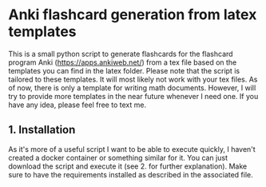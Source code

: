 # Anki flashcard generation from latex templates

This is a small python script to generate flashcards for the flashcard program Anki (https://apps.ankiweb.net/) from a tex file based on the templates you can find in the latex folder. 
Please note that the script is tailored to these templates. It will most likely not work with your tex files.
As of now, there is only a template for writing math documents. However, I will try to provide more templates in the near future whenever I need one. If you have any idea, please feel free to text me.

## 1. Installation
As it's more of a useful script I want to be able to execute quickly, I haven't created a docker container or something similar for it. You can just download the script and execute it (see 2. for further explanation).
Make sure to have the requirements installed as described in the associated file.
